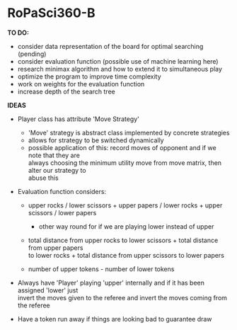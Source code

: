 # RoPaSci360-B
**TO DO:**
- consider data representation of the board for optimal searching (pending)
- consider evaluation function (possible use of machine learning here)
- research minimax algorithm and how to extend it to simultaneous play
- optimize the program to improve time complexity
- work on weights for the evaluation function
- increase depth of the search tree

**IDEAS**
- Player class has attribute 'Move Strategy'
    - 'Move' strategy is abstract class implemented by concrete strategies
    - allows for strategy to be switched dynamically
    - possible application of this: record moves of opponent and if we note that they are \
      always choosing the minimum utility move from move matrix, then alter our strategy to \
      abuse this
      
- Evaluation function considers:
    - upper rocks / lower scissors + upper papers / lower rocks + upper scissors / lower papers
        - other way round for if we are playing lower instead of upper
    - total distance from upper rocks to lower scissors + total distance from upper papers \
      to lower rocks + total distance from upper scissors to lower papers
      
    - number of upper tokens - number of lower tokens
      
- Always have 'Player' playing 'upper' internally and if it has been assigned 'lower' just \
  invert the moves given to the referee and invert the moves coming from the referee
  
- Have a token run away if things are looking bad to guarantee draw
